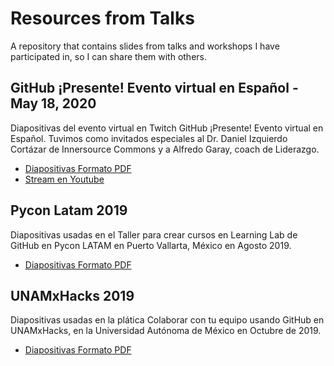 # Resources from Talks
A repository that contains slides from talks and workshops I have participated in, so I can share them with others.

## GitHub ¡Presente! Evento virtual en Español - May 18, 2020
Diapositivas del evento virtual en Twitch GitHub ¡Presente! Evento virtual en Español. Tuvimos como invitados especiales al Dr. Daniel Izquierdo Cortázar de Innersource Commons y a Alfredo Garay, coach de Liderazgo. 
- [Diapositivas Formato PDF](May-spanish.pdf)
- [Stream en Youtube](https://www.youtube.com/watch?v=xNrJ_vIBnl4&t=2040s)

## Pycon Latam 2019
Diapositivas usadas en el Taller para crear cursos en Learning Lab de GitHub en Pycon LATAM en Puerto Vallarta, México en Agosto 2019.
- [Diapositivas Formato PDF](PyCon-LATAM-crear-cursos-de-learning-lab.pdf)

## UNAMxHacks 2019 
Diapositivas usadas en la plática Colaborar con tu equipo usando GitHub en UNAMxHacks, en la Universidad Autónoma de México en Octubre de 2019.
- [Diapositivas Formato PDF](SPANISH-colaborar-con-tu-equipo-usando-github.pdf)
